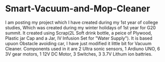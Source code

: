 # Smart-Vacuum-and-Mop-Cleaner
I am posting my project which I have created during my 1st year of college studies, Which was created during my winter holidays of 1st year for G20 summit.
It created using Scrap(2L Soft drink bottle, a peice of Plywood, Plastic jar Cap and a Jar, IV Infusion Set for "Water Supply").
It is based upuon Obstacle avoiding car, I have just modified it little bit for Vacuum Cleaner.
Components used in it are 2 Ultra sonic sensors, 1 Ardiuno UNO, 6 3V gear motors, 1 12V DC Motor, 3 Switches, 3 3.7V Lithum ion battries.


